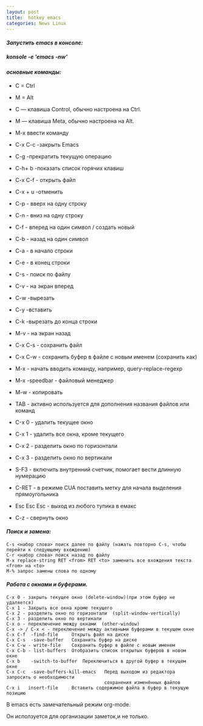 ```yaml
---
layout: post
title:  hotkey emacs
categories: News Linux
---
```


#### *Запустить emacs в консоле:*

##### konsole -e 'emacs -nw'

#### *основные команды:*

- C = Ctrl
 
- M = Alt

- C — клавиша Control, обычно настроена на Ctrl.

-  M — клавиша Meta, обычно настроена на Alt.

- M-x ввести команду
 
- C-x C-c  -закрыть Emacs

- C-g  -прекратить текущую операцию

- C-h+ b  -показать список горячих клавиш

- C-x C-f - открыть файл

- C-x + u  -отменить

- C-p     - вверх на одну строку

- C-n     - вниз на одну строку

- C-f     - вперед на один символ / создать новый

- C-b     - назад на один символ

- C-a     - в начало строки

- C-e     - в конец строки

- С-s       - поиск по файлу

- С-v       - на экран вперед

- C-w  -вырезать

- C-y  -вставить

- C-k  -вырезать до конца строки

- M-v       - на экран назад

- C-x C-s - сохранить файл

- C-x C-w - сохранить буфер в файле с новым именем (сохранить как)

- M-x       - начать вводить команду, например, query-replace-regexp

- M-x  -speedbar - файловый менеджер

- M-w  - копировать

- TAB      - активно используется для дополнения названия файлов или команд

- С-x 0     - удалить текущее окно

- C-x 1     - удалить все окна, кроме текущего

- C-x 2     - разделить окно по горизонтали

- C-x 3     - разделить окно по вертикали

- S-F3      - включить внутренний счетчик, помогает вести длинную нумерацию

- C-RET   - в режиме CUA поставить метку для начала выделения прямоугольника

- Esc Esc Esc - выход из любого тупика в емакс

- C-z     - свернуть окно

#### *Поиск и замена:*

    C-s <набор слова> поиск далее по файлу (нажать повторно C-s, чтобы перейти к следующему вхождению)
    C-r <набор слова> поиск назад по файлу
    M-x replace-string RET <from> RET <to> заменить все вхождения текста <from> на <to>
    M-% запрос замены слова по одному


#### *Работа с окнами и буферами.*

    C-x 0 - закрыть текущее окно (delete-window)(при этом буфер не удаляется)
    C-x 1 -	Закрыть все окна кроме текущего
    C-x 2 - разделить окно по горизонтали  (split-window-vertically)
    C-x 3 - разделить окно по вертикали
    C-x o - переключение между окнами  (other-window)
    C-x -> / C-x < - переключение между активными буферами в текущем окне
    C-x C-f  -find-file 	Открыть файл на диске
    C-x C-s  -save-buffer 	Сохранить буфер на диске
    C-x C-w - write-file 	Сохранить буфер в файле с новым именем
    C-x C-b - list-buffers 	Отобразить список открытых буферов в новом окне
    C-x b 	 -switch-to-buffer 	Переключиться в другой буфер в текущем окне
    C-x C-c  -save-buffers-kill-emacs 	Перед выходом из редактора запросить о необходимости   
                                        сохранения изменённых файлов
    C-x i 	insert-file 	Вставить содержимое файла в буфер в текущую позицию
           
В emacs есть замечательный режим org-mode.

Он исползуется для организации заметок,и не только.